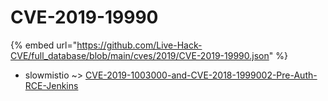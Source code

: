 # CVE-2019-19990
{% embed url="https://github.com/Live-Hack-CVE/full_database/blob/main/cves/2019/CVE-2019-19990.json" %}

* slowmistio ~> [CVE-2019-1003000-and-CVE-2018-1999002-Pre-Auth-RCE-Jenkins](https://www.alice-snow.ru/2019/database/cve-2019-19990/cve-2019-1003000-and-cve-2018-1999002-pre-auth-rce-jenkins-slowmistio)